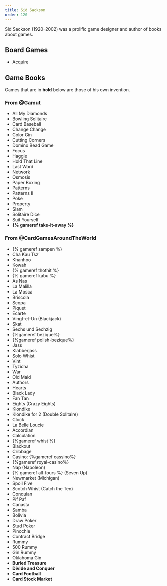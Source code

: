 ```yaml
---
title: Sid Sackson
order: 120
---
```


<p class="lead">
Sid Sackson (1920–2002) was a prolific game designer and author of books about games.
</p>

## Board Games

* Acquire

## Game Books

Games that are in **bold** below are those of his own invention.

### From @Gamut

<ul class="columnar">
<li>All My Diamonds</li>
<li>Bowling Solitaire</li>
<li>Card Baseball</li>
<li>Change Change</li>
<li>Color Gin</li>
<li>Cutting Corners</li>
<li>Domino Bead Game </li>
<li>Focus</li>
<li>Haggle</li>
<li>Hold That Line</li>
<li>Last Word</li>
<li>Network</li>
<li>Osmosis</li>
<li>Paper Boxing</li>
<li>Patterns</li>
<li>Patterns II</li>
<li>Poke</li>
<li>Property</li>
<li>Slam</li>
<li>Solitaire Dice</li>
<li>Suit Yourself</li>
<li><strong>{% gameref take-it-away %}</strong></li>
</ul>

### From @CardGamesAroundTheWorld

<ul class="columnar">
<li>{% gameref sampen %}</li>
<li>Cha Kau Tsz’</li>
<li>Khanhoo</li>
<li>Kowah</li>
<li>{% gameref thothit %}</li>
<li>{% gameref kabu %}</li>
<li>As Nas</li>
<li>La Malilla</li>
<li>La Mosca</li>
<li>Briscola</li> <li>Scopa</li> <li>Piquet</li> <li>Ecarte</li>
<li><span lang="fr" class="noun">Vingt-et-Un</span> (Blackjack)</li> <li>Skat</li>
<li>Sechs und Sechzig</li>
<li>{%gameref bezique%}</li> <li>{%gameref polish-bezique%}</li>
<li>Jass</li> <li>Klabberjass</li> <li>Solo Whist</li> <li>Vint</li>
<li>Tyzicha</li> <li>War</li> <li>Old Maid</li> <li>Authors</li> <li>Hearts</li>
<li>Black Lady</li> <li>Fan Tan</li> <li>Eights (Crazy Eights)</li>
<li>Klondike</li> <li>Klondike for 2 (Double Solitaire)</li> <li>Clock</li>
<li>La Belle Loucie</li> <li>Accordian</li> <li>Calculation</li>
<li>{%gameref whist %}</li>
<li>Blackout</li> <li>Cribbage</li>
<li>Casino: {%gameref cassino%}</li>
<li>{%gameref royal-casino%}</li>
<li>Nap (Napoleon)</li>
<li>{% gameref all-fours %} (Seven Up)</li>
<li>Newmarket
(Michigan)</li> <li>Spoil Five</li> <li>Scotch Whist (Catch the Ten)</li>
<li>Conquian</li> <li>Pif Paf</li> <li>Canasta</li> <li>Samba</li>
<li>Bolivia</li> <li>Draw Poker</li> <li>Stud Poker</li> <li>Pinochle</li>
<li>Contract Bridge</li> <li>Rummy</li> <li>500 Rummy</li> <li>Gin Rummy</li>
<li>Oklahoma Gin</li> <li><strong>Buried Treasure</strong></li> <li><strong>Divide and
Conquer</strong></li> <li><strong>Card Football</strong></li> <li><strong>Card Stock Market</strong></li>
</ul>
